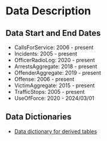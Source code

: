 # Data Description

## Data Start and End Dates

* CallsForService: 2006 - present
* Incidents: 2005 - present
* OfficerRadioLog: 2020 - present
* ArrestsAggregate: 2018 - present
* OffenderAggregate: 2019 - present
* Offense: 2006 - present
* VictimAggregate: 2015 - present
* TrafficStops: 2005 - present
* UseOfForce: 2020 - 2024/03/01

## Data Dictionaries
* [Data dictionary for derived tables](./files/data_dictionary_derived_tables.csv)

